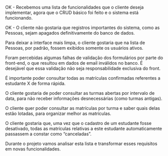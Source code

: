 OK - Recebemos uma lista de funcionalidades que o cliente deseja implementar, agora que o CRUD básico foi feito e o sistema está funcionando.

OK - O cliente não gostaria que registros importantes do sistema, como as Pessoas, sejam apagados definitivamente do banco de dados.

Para deixar a interface mais limpa, o cliente gostaria que na lista de Pessoas, por padrão, fossem exibidos somente os usuários ativos.

Foram percebidas algumas falhas de validação dos formulários por parte do front-end, o que resultou em dados de email inválidos no banco. É desejável que essa validação não seja responsabilidade exclusiva do front.

É importante poder consultar todas as matrículas confirmadas referentes a estudante X de forma rápida.

O cliente gostaria de poder consultar as turmas abertas por intervalo de data, para não receber informações desnecessárias (como turmas antigas).

O cliente quer poder consultar as matrículas por turma e saber quais delas estão lotadas, para organizar melhor as matrículas.

O cliente gostaria que, uma vez que o cadastro de um estudante fosse desativado, todas as matrículas relativas a este estudante automaticamente passassem a constar como “canceladas”.

Durante o projeto vamos analisar esta lista e transformar esses requisitos em novas funcionalidades.